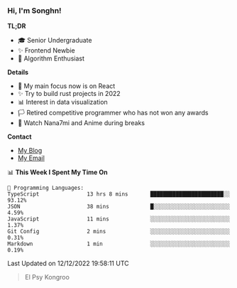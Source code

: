 ### Hi, I'm Songhn!

**TL;DR**

- 🎓 Senior Undergraduate
- ✨ Frontend Newbie
- 🎈 Algorithm Enthusiast

**Details**

- 🎯 My main focus now is on React
- ✨ Try to build rust projects in 2022
- 📊 Interest in data visualization
- 🏳️ Retired competitive programmer who has not won any awards
- 🍵 Watch Nana7mi and Anime during breaks

**Contact**
- [My Blog](https://blog.songhn.com)
- [My Email](mailto:songhn233@gmail.com)

<!--START_SECTION:waka-->
📊 **This Week I Spent My Time On** 

```text
💬 Programming Languages: 
TypeScript               13 hrs 8 mins       ███████████████████████░░   93.12% 
JSON                     38 mins             █░░░░░░░░░░░░░░░░░░░░░░░░   4.59% 
JavaScript               11 mins             ░░░░░░░░░░░░░░░░░░░░░░░░░   1.37% 
Git Config               2 mins              ░░░░░░░░░░░░░░░░░░░░░░░░░   0.31% 
Markdown                 1 min               ░░░░░░░░░░░░░░░░░░░░░░░░░   0.19%

```


 Last Updated on 12/12/2022 19:58:11 UTC
<!--END_SECTION:waka-->

> El Psy Kongroo
